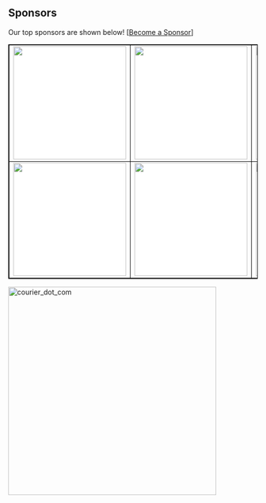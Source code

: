 ## Sponsors

Our top sponsors are shown below! [[Become a Sponsor](http://127.0.0.1:5001/readmesponsors-prod/us-central1/api/sponsors/srI1iVtnKpwk8x3Pn61r)]

<table style="background-color: white; border: 1px solid black">
    <tbody>
        <tr width="1200px">
            <td width="300px" align="center" style="border: 1px solid black">
  <a href="http://127.0.0.1:5001/readmesponsors-prod/us-central1/api/sponsors/srI1iVtnKpwk8x3Pn61r/1">
    <img src="https://storage.googleapis.com/readmesponsors-prod.firebasestorage.app/projects/srI1iVtnKpwk8x3Pn61r/image_1.png" width="228"/>
  </a>
</td>
            <td width="300px" align="center" style="border: 1px solid black">
  <a href="http://127.0.0.1:5001/readmesponsors-prod/us-central1/api/sponsors/srI1iVtnKpwk8x3Pn61r/2">
    <img src="https://storage.googleapis.com/readmesponsors-prod.firebasestorage.app/projects/srI1iVtnKpwk8x3Pn61r/image_2.png" width="228"/>
  </a>
</td>
            <td width="300px" align="center" style="border: 1px solid black">
  <a href="http://127.0.0.1:5001/readmesponsors-prod/us-central1/api/sponsors/srI1iVtnKpwk8x3Pn61r/3">
    <img src="https://storage.googleapis.com/readmesponsors-prod.firebasestorage.app/projects/srI1iVtnKpwk8x3Pn61r/image_3.png" width="228"/>
  </a>
</td>
            <td width="300px" align="center" style="border: 1px solid black">
  <a href="http://127.0.0.1:5001/readmesponsors-prod/us-central1/api/sponsors/srI1iVtnKpwk8x3Pn61r/4">
    <img src="https://storage.googleapis.com/readmesponsors-prod.firebasestorage.app/projects/srI1iVtnKpwk8x3Pn61r/image_4.png" width="228"/>
  </a>
</td>
        </tr>
        <tr width="1200px">
            <td width="300px" align="center" style="border: 1px solid black">
  <a href="http://127.0.0.1:5001/readmesponsors-prod/us-central1/api/sponsors/srI1iVtnKpwk8x3Pn61r/5">
    <img src="https://storage.googleapis.com/readmesponsors-prod.firebasestorage.app/projects/srI1iVtnKpwk8x3Pn61r/image_5.png" width="228"/>
  </a>
</td>
            <td width="300px" align="center" style="border: 1px solid black">
  <a href="http://127.0.0.1:5001/readmesponsors-prod/us-central1/api/sponsors/srI1iVtnKpwk8x3Pn61r/6">
    <img src="https://storage.googleapis.com/readmesponsors-prod.firebasestorage.app/projects/srI1iVtnKpwk8x3Pn61r/image_6.png" width="228"/>
  </a>
</td>
            <td width="300px" align="center" style="border: 1px solid black">
  <a href="http://127.0.0.1:5001/readmesponsors-prod/us-central1/api/sponsors/srI1iVtnKpwk8x3Pn61r/7">
    <img src="https://storage.googleapis.com/readmesponsors-prod.firebasestorage.app/projects/srI1iVtnKpwk8x3Pn61r/image_7.png" width="228"/>
  </a>
</td>
            <td width="300px" align="center" style="border: 1px solid black">
  <a href="http://127.0.0.1:5001/readmesponsors-prod/us-central1/api/sponsors/srI1iVtnKpwk8x3Pn61r/8">
    <img src="https://storage.googleapis.com/readmesponsors-prod.firebasestorage.app/projects/srI1iVtnKpwk8x3Pn61r/image_8.png" width="228"/>
  </a>
</td>
        </tr>
    </tbody>
</table>

<img width="420" alt="courier_dot_com" src="https://github.com/user-attachments/assets/319d8966-6839-498d-8ead-ce8cc72c3bca" />


